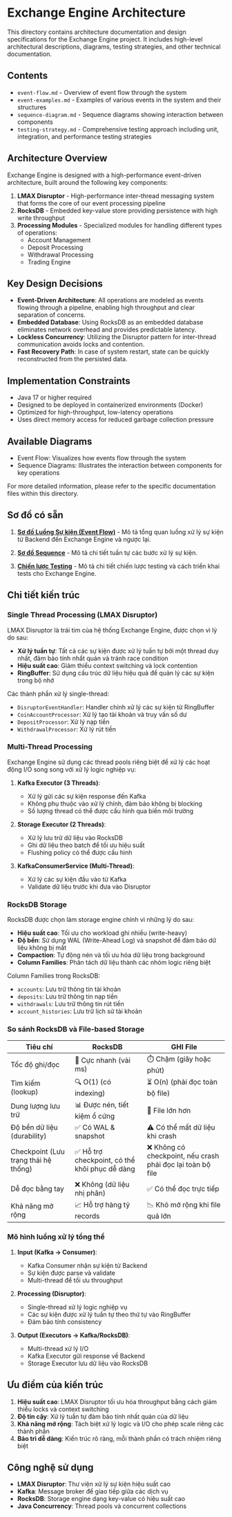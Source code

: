 # Exchange Engine Architecture

This directory contains architecture documentation and design specifications for the Exchange Engine project. It includes high-level architectural descriptions, diagrams, testing strategies, and other technical documentation.

## Contents

- `event-flow.md` - Overview of event flow through the system
- `event-examples.md` - Examples of various events in the system and their structures
- `sequence-diagram.md` - Sequence diagrams showing interaction between components
- `testing-strategy.md` - Comprehensive testing approach including unit, integration, and performance testing strategies

## Architecture Overview

Exchange Engine is designed with a high-performance event-driven architecture, built around the following key components:

1. **LMAX Disruptor** - High-performance inter-thread messaging system that forms the core of our event processing pipeline
2. **RocksDB** - Embedded key-value store providing persistence with high write throughput
3. **Processing Modules** - Specialized modules for handling different types of operations:
   - Account Management
   - Deposit Processing
   - Withdrawal Processing
   - Trading Engine

## Key Design Decisions

- **Event-Driven Architecture**: All operations are modeled as events flowing through a pipeline, enabling high throughput and clear separation of concerns.
- **Embedded Database**: Using RocksDB as an embedded database eliminates network overhead and provides predictable latency.
- **Lockless Concurrency**: Utilizing the Disruptor pattern for inter-thread communication avoids locks and contention.
- **Fast Recovery Path**: In case of system restart, state can be quickly reconstructed from the persisted data.

## Implementation Constraints

- Java 17 or higher required
- Designed to be deployed in containerized environments (Docker)
- Optimized for high-throughput, low-latency operations
- Uses direct memory access for reduced garbage collection pressure

## Available Diagrams

- Event Flow: Visualizes how events flow through the system
- Sequence Diagrams: Illustrates the interaction between components for key operations

For more detailed information, please refer to the specific documentation files within this directory.

## Sơ đồ có sẵn

1. **[Sơ đồ Luồng Sự kiện (Event Flow)](event-flow.md)** - Mô tả tổng quan luồng xử lý sự kiện từ Backend đến Exchange Engine và ngược lại.

2. **[Sơ đồ Sequence](sequence-diagram.md)** - Mô tả chi tiết tuần tự các bước xử lý sự kiện.

3. **[Chiến lược Testing](testing-strategy.md)** - Mô tả chi tiết chiến lược testing và cách triển khai tests cho Exchange Engine.

## Chi tiết kiến trúc

### Single Thread Processing (LMAX Disruptor)

LMAX Disruptor là trái tim của hệ thống Exchange Engine, được chọn vì lý do sau:

- **Xử lý tuần tự**: Tất cả các sự kiện được xử lý tuần tự bởi một thread duy nhất, đảm bảo tính nhất quán và tránh race condition
- **Hiệu suất cao**: Giảm thiểu context switching và lock contention
- **RingBuffer**: Sử dụng cấu trúc dữ liệu hiệu quả để quản lý các sự kiện trong bộ nhớ

Các thành phần xử lý single-thread:

- `DisruptorEventHandler`: Handler chính xử lý các sự kiện từ RingBuffer
- `CoinAccountProcessor`: Xử lý tạo tài khoản và truy vấn số dư
- `DepositProcessor`: Xử lý nạp tiền
- `WithdrawalProcessor`: Xử lý rút tiền

### Multi-Thread Processing

Exchange Engine sử dụng các thread pools riêng biệt để xử lý các hoạt động I/O song song với xử lý logic nghiệp vụ:

1. **Kafka Executor (3 Threads)**:

   - Xử lý gửi các sự kiện response đến Kafka
   - Không phụ thuộc vào xử lý chính, đảm bảo không bị blocking
   - Số lượng thread có thể được cấu hình qua biến môi trường

2. **Storage Executor (2 Threads)**:

   - Xử lý lưu trữ dữ liệu vào RocksDB
   - Ghi dữ liệu theo batch để tối ưu hiệu suất
   - Flushing policy có thể được cấu hình

3. **KafkaConsumerService (Multi-Thread)**:
   - Xử lý các sự kiện đầu vào từ Kafka
   - Validate dữ liệu trước khi đưa vào Disruptor

### RocksDB Storage

RocksDB được chọn làm storage engine chính vì những lý do sau:

- **Hiệu suất cao**: Tối ưu cho workload ghi nhiều (write-heavy)
- **Độ bền**: Sử dụng WAL (Write-Ahead Log) và snapshot để đảm bảo dữ liệu không bị mất
- **Compaction**: Tự động nén và tối ưu hóa dữ liệu trong background
- **Column Families**: Phân tách dữ liệu thành các nhóm logic riêng biệt

Column Families trong RocksDB:

- `accounts`: Lưu trữ thông tin tài khoản
- `deposits`: Lưu trữ thông tin nạp tiền
- `withdrawals`: Lưu trữ thông tin rút tiền
- `account_histories`: Lưu trữ lịch sử tài khoản

### So sánh RocksDB và File-based Storage

| Tiêu chí                             | RocksDB                                        | GHI File                                                    |
| ------------------------------------ | ---------------------------------------------- | ----------------------------------------------------------- |
| Tốc độ ghi/đọc                       | 🚀 Cực nhanh (vài ms)                          | ⏱️ Chậm (giây hoặc phút)                                    |
| Tìm kiếm (lookup)                    | 🔍 O(1) (có indexing)                          | ⏳ O(n) (phải đọc toàn bộ file)                             |
| Dung lượng lưu trữ                   | 📊 Được nén, tiết kiệm ổ cứng                  | 📁 File lớn hơn                                             |
| Độ bền dữ liệu (durability)          | ✅ Có WAL & snapshot                           | ⚠️ Có thể mất dữ liệu khi crash                             |
| Checkpoint (Lưu trạng thái hệ thống) | ✅ Hỗ trợ checkpoint, có thể khôi phục dễ dàng | ❌ Không có checkpoint, nếu crash phải đọc lại toàn bộ file |
| Dễ đọc bằng tay                      | ❌ Không (dữ liệu nhị phân)                    | ✅ Có thể đọc trực tiếp                                     |
| Khả năng mở rộng                     | 📈 Hỗ trợ hàng tỷ records                      | 📉 Khó mở rộng khi file quá lớn                             |

### Mô hình luồng xử lý tổng thể

1. **Input (Kafka → Consumer)**:

   - Kafka Consumer nhận sự kiện từ Backend
   - Sự kiện được parse và validate
   - Multi-thread để tối ưu throughput

2. **Processing (Disruptor)**:

   - Single-thread xử lý logic nghiệp vụ
   - Các sự kiện được xử lý tuần tự theo thứ tự vào RingBuffer
   - Đảm bảo tính consistency

3. **Output (Executors → Kafka/RocksDB)**:
   - Multi-thread xử lý I/O
   - Kafka Executor gửi response về Backend
   - Storage Executor lưu dữ liệu vào RocksDB

## Ưu điểm của kiến trúc

1. **Hiệu suất cao**: LMAX Disruptor tối ưu hóa throughput bằng cách giảm thiểu locks và context switching
2. **Độ tin cậy**: Xử lý tuần tự đảm bảo tính nhất quán của dữ liệu
3. **Khả năng mở rộng**: Tách biệt xử lý logic và I/O cho phép scale riêng các thành phần
4. **Bảo trì dễ dàng**: Kiến trúc rõ ràng, mỗi thành phần có trách nhiệm riêng biệt

## Công nghệ sử dụng

- **LMAX Disruptor**: Thư viện xử lý sự kiện hiệu suất cao
- **Kafka**: Message broker để giao tiếp giữa các dịch vụ
- **RocksDB**: Storage engine dạng key-value có hiệu suất cao
- **Java Concurrency**: Thread pools và concurrent collections
